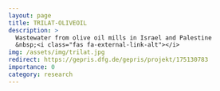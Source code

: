 ```yaml
---
layout: page
title: TRILAT-OLIVEOIL
description: >
  Wastewater from olive oil mills in Israel and Palestine
  &nbsp;<i class="fas fa-external-link-alt"></i>
img: /assets/img/trilat.jpg
redirect: https://gepris.dfg.de/gepris/projekt/175130783
importance: 0
category: research
---
```


